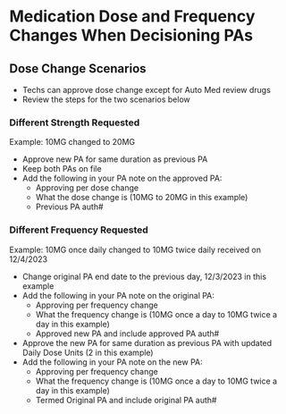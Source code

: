 # Medication Dose and Frequency Changes When Decisioning PAs

## Dose Change Scenarios 
- Techs can approve dose change except for Auto Med review drugs
- Review the steps for the two scenarios below 

### Different Strength Requested
Example: 10MG changed to 20MG

- Approve new PA for same duration as previous PA​
- Keep both PAs on file​
- Add the following in your PA note on the approved PA: 
    - Approving per dose change
    - What the dose change is (10MG to 20MG in this example) 
    - Previous PA auth# 

### Different Frequency Requested
Example: 10MG once daily changed to 10MG twice daily received on 12/4/2023 

- Change original PA end date to the previous day, 12/3/2023 in this example​
- Add the following in your PA note on the original PA:
    - Approving per frequency change
    - What the frequency change is (10MG once a day to 10MG twice a day in this example)
    - Approved new PA and include approved PA auth#
- Approve the new PA for same duration as previous PA with updated Daily Dose Units (2 in this example) ​
- Add the following in your PA note on the new PA:
    - Approving per frequency change
    - What the frequency change is (10MG once a day to 10MG twice a day in this example)
    - Termed Original PA and include original PA auth# 



